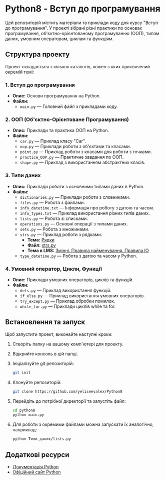 # Python8 - Вступ до програмування

Цей репозиторій містить матеріали та приклади коду для курсу "Вступ до програмування". У проекті зібрані різні практики по основах програмування, об'єктно-орієнтованому програмуванню (ООП), типам даних, умовним операторам, циклам та функціям.

## Структура проекту

Проект складається з кількох каталогів, кожен з яких присвячений окремій темі:

### 1. **Вступ до програмування**
- **Опис:** Основи програмування на Python.
- **Файли:**
  - `main.py` — Головний файл з прикладами коду.
    
### 2. **ООП (Об'єктно-Орієнтоване Програмування)**
- **Опис:** Приклади та практика ООП на Python.
- **Файли:**
  - `car.py` — Приклад класу "Car".
  - `oop.py` — Приклади роботи з об'єктами та класами.
  - `point.py` — Приклад роботи з класами для роботи з точками.
  - `practice_OOP.py` — Практичне завдання по ООП.
  - `shape.py` — Приклад з використанням абстрактних класів.

### 3. **Типи даних**
- **Опис:** Приклади роботи з основними типами даних в Python.
- **Файли:**
  - `dictionaries.py` — Приклади роботи з словниками.
  - `files.py` — Робота з файлами.
  - `info_datetime.txt` — Інформація про роботу з датою та часом.
  - `info_types.txt` — Приклад використання різних типів даних.
  - `lists.py` — Робота зі списками.
  - `operations.py` — Основні операції з типами даних.
  - `sets.py` — Робота з множинами.
  - `strs.py` — Приклад роботи з рядками.
    - **Тема:** [Рядки](https://i.dan-it.com.ua/groups/260/programs/13/module/76/lesson/773/records/8006)  
    - **Файл:** [strs.py](https://github.com/yeliseevalex/Python8/blob/main/%D0%A2%D0%B8%D0%9F%D0%98%20%D0%B4%D0%90%D0%9D%D0%98%D0%9F/strs.py)  
    - **Тема в LMS:** [Змінні. Правила найменування. Правила IO](https://i.dan-it.com.ua/groups/260/programs/13/module/76/lesson/773/records/8006)
  - `type_datetime.py` — Робота з датою та часом у Python.

### 4. **Умовний оператор, Цикли, Функції**
- **Опис:** Приклади умовних операторів, циклів та функцій.
- **Файли:**
  - `defs.py` — Приклад використання функцій.
  - `if_else.py` — Приклад використання умовних операторів.
  - `try_except.py` — Приклад обробки помилок.
  - `while_for.py` — Приклади циклів while та for.

## Встановлення та запуск

Щоб запустити проект, виконайте наступні кроки:

1. Створіть папку на вашому комп'ютері для проекту.

2. Відкрийте консоль в цій папці.

3. Ініціалізуйте git репозиторій:
    ```bash
    git init
    ```

4. Клонуйте репозиторій:
    ```bash
    git clone https://github.com/yeliseevalex/Python8
    ```

5. Перейдіть до потрібної директорії та запустіть файл:
    ```bash
    cd python8
    python main.py
    ```

6. Для роботи з окремими файлами можна запускати їх аналогічно, наприклад:
    ```bash
    python Типи_даних/lists.py
    ```

## Додаткові ресурси

- [Документація Python](https://docs.python.org)
- [Офіційний сайт Python](https://www.python.org)


